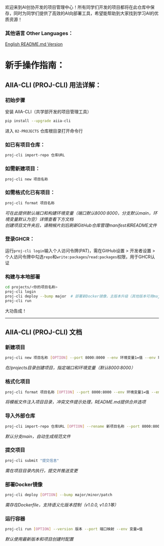 欢迎来到AI创协开发的项目管理中心！所有同学们开发的项目都将在此仓库中保存，同时为同学们提供了高效的AI向部署工具，希望能帮助到大家找到学习AI的优质资源！

### 其他语言 Other Languages：
[English README.md Version](https://github.com/SJTU-AIIA/02-PROJECTS/blob/main/locales/EN-US/README.md)

# 新手操作指南：

## AIIA-CLI (PROJ-CLI) 用法详解：
### 初始步骤  
安装 AIIA-CLI（共学部开发的项目管理工具）  
```bash  
pip install --upgrade aiia-cli  
```  
进入 `02-PROJECTS` 仓库根目录打开命令行  

### 如已有项目仓库：
```bash  
proj-cli import-repo 仓库URL
```  

### 如需新建项目：
```bash  
proj-cli new 项目名称
```  

### 如需格式化已有项目：
```bash  
proj-cli format 项目名称
```  
*可在此提供默认端口和构建环境变量（端口默认8000:8000，分支默认main，环境变量默认为空）详情查看下方文档*  
*创建项目文件夹后，请稍候片刻后刷新GitHub仓库管理manifest和README文件*  

### 登录GHCR：
运行`proj-cli login`输入个人访问令牌(PAT)，需在GitHub设置 > 开发者设置 > 个人访问令牌中勾选`repo`和`write:packages`/`read:packages`权限，用于GHCR认证  

### 构建与本地部署  
```bash  
cd projects/<你的项目名称>  
proj-cli login  
proj-cli deploy --bump major  # 部署新Docker镜像，主版本升级（其他版本可用major patch参数替代）
proj-cli run  
```  
大功告成！ 

---

## AIIA-CLI (PROJ-CLI) 文档  
### 新建项目  
```bash  
proj-cli new 项目名称 [OPTION] --port 8000:8000 --env 环境变量1=值 --env 环境变量2=值  
```  
*在/projects目录创建项目，指定端口和环境变量（默认8000:8000）*  

### 格式化项目  
```bash  
proj-cli format 项目名称 [OPTION] --port 8000:8000 --env 环境变量1=值 --env 环境变量2=值
```  
*将模板文件注入项目目录，冲突文件提示处理，README.md提供合并选项*  

### 导入外部仓库  
```bash  
proj-cli import-repo 仓库URL [OPTION] --rename 新项目名称 --port 8000:8000 --env 环境变量1=值 --env 环境变量2=值 --branch 分支  
```  
*默认分支main，自动生成规范文件*  

### 提交项目  
```bash  
proj-cli submit "提交信息"  
```  
*需在项目目录内执行，提交并推送变更*  

### 部署Docker镜像  
```bash  
proj-cli deploy [OPTION] --bump major/minor/patch
```  
*需存在Dockerfile，支持语义化版本控制（v1.0.0, v1.0.1等）*  

### 运行容器  
```bash  
proj-cli run [OPTION] --version 版本 --port 端口映射 --env 变量=值
```  
*默认使用最新版本和项目创建时配置*  